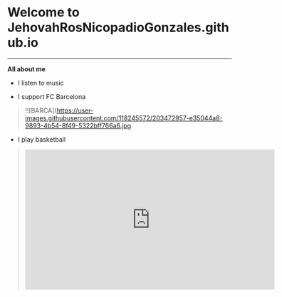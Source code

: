 # Welcome to JehovahRosNicopadioGonzales.github.io
---
**All about me**
>
- I listen to music
>
- I support FC Barcelona
>!![BARCA](https://user-images.githubusercontent.com/118245572/203472957-e35044a8-9893-4b54-8f49-5322bff766a6.jpg

- I play basketball
>
><iframe width="560" height="315" src="https://www.youtube.com/embed/kX3nB4PpJko" title="YouTube video player" frameborder="0" allow="accelerometer; autoplay; clipboard-write; encrypted-media; gyroscope; picture-in-picture" allowfullscreen></iframe>
